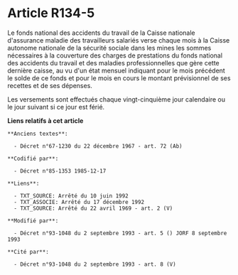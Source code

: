 # Article R134-5

Le fonds national des accidents du travail de la Caisse nationale d'assurance maladie des travailleurs salariés verse chaque
mois à la Caisse autonome nationale de la sécurité sociale dans les mines les sommes nécessaires à la couverture des charges
de prestations du fonds national des accidents du travail et des maladies professionnelles que gère cette dernière caisse, au
vu d'un état mensuel indiquant pour le mois précédent le solde de ce fonds et pour le mois en cours le montant prévisionnel
de ses recettes et de ses dépenses.

Les versements sont effectués chaque vingt-cinquième jour calendaire ou le jour suivant si ce jour est férié.

**Liens relatifs à cet article**

	**Anciens textes**:

	  - Décret n°67-1230 du 22 décembre 1967 - art. 72 (Ab)

	**Codifié par**:

	  - Décret n°85-1353 1985-12-17

	**Liens**:

	  - TXT_SOURCE: Arrêté du 10 juin 1992
	  - TXT_ASSOCIE: Arrêté du 17 décembre 1992
	  - TXT_SOURCE: Arrêté du 22 avril 1969 - art. 2 (V)

	**Modifié par**:

	  - Décret n°93-1048 du 2 septembre 1993 - art. 5 () JORF 8 septembre 1993

	**Cité par**:

	  - Décret n°93-1048 du 2 septembre 1993 - art. 8 (V)
